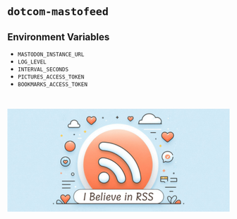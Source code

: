 # `dotcom-mastofeed`

## Environment Variables

- `MASTODON_INSTANCE_URL`
- `LOG_LEVEL`
- `INTERVAL_SECONDS`
- `PICTURES_ACCESS_TOKEN`
- `BOOKMARKS_ACCESS_TOKEN`

<br /><br />![I believe in RSS](i%20believe%20in%20rss.png)
